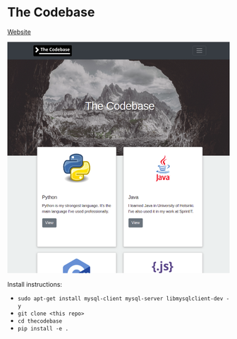 # The Codebase

[Website](http://www.thecodebase.site "www.thecodebase.site")

![alt text](thecodebase.png)

Install instructions:

* `sudo apt-get install mysql-client mysql-server libmysqlclient-dev -y`
* `git clone <this repo>`
* `cd thecodebase`
* `pip install -e .`